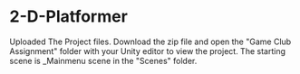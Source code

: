 # 2-D-Platformer
Uploaded The Project files. Download the zip file and open the "Game Club Assignment" folder with your Unity editor to view the project. The starting scene is _Mainmenu scene in the "Scenes" folder.
